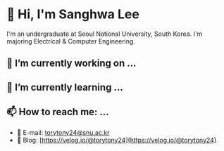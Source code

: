 # 👋 Hi, I'm Sanghwa Lee

I'm an undergraduate at Seoul National University, South Korea. I'm majoring Electrical & Computer Engineering. 

## 🔭 I’m currently working on ...

## 🌱 I’m currently learning ...

## 📫 How to reach me: ...
- 📧 E-mail: torytony24@snu.ac.kr
- 📜 Blog: [https://velog.io/@torytony24](https://velog.io/@torytony24)


<!--
**torytony24/torytony24** is a ✨ _special_ ✨ repository because its `README.md` (this file) appears on your GitHub profile.

Here are some ideas to get you started:

- 🔭 I’m currently working on ...
- 🌱 I’m currently learning ...
- 👯 I’m looking to collaborate on ...
- 🤔 I’m looking for help with ...
- 💬 Ask me about ...
- 📫 How to reach me: ...
- 😄 Pronouns: ...
- ⚡ Fun fact: ...
-->
